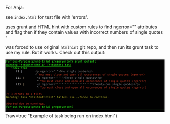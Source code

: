 For Anja:

see ``index.html`` for test file with 'errors'.

uses grunt and HTML hint with custom rules to find ngerror="" attributes and flag then if they contain values with incorrect numbers of single quotes ``'``

was forced to use original ``htmlhint`` git repo, and then run its grunt task to use my rule. But it works. Check out this output:

![grunt task trial with html with errors](grunt-trial-test.png)?raw=true "Example of task being run on index.html")
